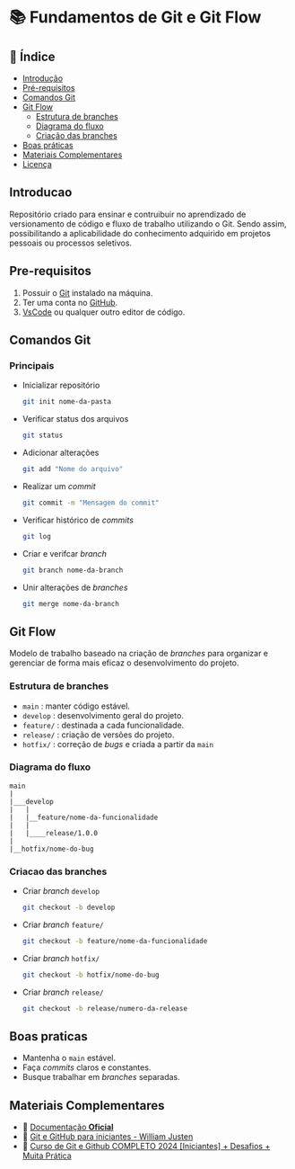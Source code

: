 # 📚 Fundamentos de Git e Git Flow

## 📁 Índice

- [Introdução](#introducao)
- [Pré-requisitos](#pre-requisitos)
- [Comandos Git](#comandos-git)
- [Git Flow](#git-flow)
    - [Estrutura de branches](#estrutura-de-branches)
    - [Diagrama do fluxo](#diagrama-do-fluxo)
    - [Criação das branches](#criacao-das-branches)
- [Boas práticas](#boas-praticas)
- [Materiais Complementares](#materiais-complementares)
- [Licença](#licenca)

## Introducao

Repositório criado para ensinar e contruibuir no aprendizado de versionamento de código e fluxo de trabalho utilizando o Git. Sendo assim, possibilitando a aplicabilidade do conhecimento adquirido em projetos pessoais ou processos seletivos.

## Pre-requisitos

1. Possuir o [Git](https://git-scm.com/downloads) instalado na máquina.
2. Ter uma conta no [GitHub](https://github.com).
3. [VsCode](https://code.visualstudio.com) ou qualquer outro editor de código.

## Comandos Git

### Principais

- Inicializar repositório

    ```sh
    git init nome-da-pasta
    ```
- Verificar status dos arquivos
    ```sh
    git status
    ```
- Adicionar alterações

    ```sh
    git add "Nome do arquivo"
    ```
- Realizar um *commit*
    ```sh
    git commit -m "Mensagem do commit"
    ```
- Verificar histórico de *commits*
    ```sh
    git log
    ```
- Criar e verifcar *branch*
    ```sh
    git branch nome-da-branch
    ```
- Unir alterações de *branches*
     ```sh
    git merge nome-da-branch
    ```
## Git Flow

Modelo de trabalho baseado na criação de *branches* para organizar e gerenciar de forma mais eficaz o desenvolvimento do projeto.

### Estrutura de branches

- `main` : manter código estável.
- `develop` : desenvolvimento geral do projeto.
- `feature/` : destinada a cada funcionalidade.
- `release/` : criação de versões do projeto.
- `hotfix/` : correção de *bugs* e criada a partir da `main`

### Diagrama do fluxo

```plaintext
main
|
|___develop
|   |
|   |__feature/nome-da-funcionalidade
|   |
|   |____release/1.0.0
|
|__hotfix/nome-do-bug
```

### Criacao das branches

- Criar *branch* `develop`

    ```sh
    git checkout -b develop
    ```
- Criar *branch* `feature/`

    ```sh
    git checkout -b feature/nome-da-funcionalidade
    ```
- Criar *branch* `hotfix/`
    ```sh
    git checkout -b hotfix/nome-do-bug
    ```
- Criar *branch* `release/`
    ```sh
    git checkout -b release/numero-da-release
    ```

## Boas praticas

- Mantenha o `main` estável.
- Faça *commits* claros e constantes.
- Busque trabalhar em *branches* separadas.

## Materiais Complementares

- 📖 [Documentação **Oficial**](https://git-scm.com/doc)
- 🎥  [Git e GitHub para iniciantes - William Justen](https://www.youtube.com/playlist?list=PLlAbYrWSYTiPA2iEiQ2PF_A9j__C4hi0A)
- 🎥  [Curso de Git e Github COMPLETO 2024 [Iniciantes] + Desafios + Muita Prática](https://www.youtube.com/watch?v=kB5e-gTAl_s)